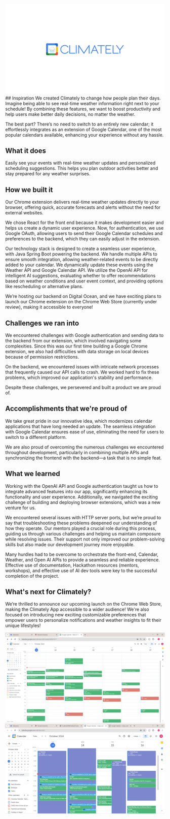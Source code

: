 <img src="climatelyLogo.png"/>
## Inspiration
We created Climately to change how people plan their days. Imagine being able to see real-time weather information right next to your schedule! By combining these features, we want to boost productivity and help users make better daily decisions, no matter the weather.

The best part? There’s no need to switch to an entirely new calendar; it effortlessly integrates as an extension of Google Calendar, one of the most popular calendars available, enhancing your experience without any hassle.

## What it does
Easily see your events with real-time weather updates and personalized scheduling suggestions. This helps you plan outdoor activities better and stay prepared for any weather surprises.

## How we built it
Our Chrome extension delivers real-time weather updates directly to your browser, offering quick, accurate forecasts and alerts without the need for external websites.

We chose React for the front end because it makes development easier and helps us create a dynamic user experience. Now, for authentication, we use Google OAuth, allowing users to send their Google Calendar schedules and preferences to the backend, which they can easily adjust in the extension.

Our technology stack is designed to create a seamless user experience, with Java Spring Boot powering the backend. We handle multiple APIs to ensure smooth integration, allowing weather-related events to be directly added to your calendar. We dynamically update these events using the Weather API and Google Calendar API. We utilize the OpenAI API for intelligent AI suggestions, evaluating whether to offer recommendations based on weather conditions and user event context, and providing options like rescheduling or alternative plans.

We’re hosting our backend on Digital Ocean, and we have exciting plans to launch our Chrome extension on the Chrome Web Store (currently under review), making it accessible to everyone!

## Challenges we ran into
We encountered challenges with Google authentication and sending data to the backend from our extension, which involved navigating some complexities. Since this was our first time building a Google Chrome extension, we also had difficulties with data storage on local devices because of permission restrictions.

On the backend, we encountered issues with intricate network processes that frequently caused our API calls to crash. We worked hard to fix these problems, which improved our application's stability and performance.

Despite these challenges, we persevered and built a product we are proud of.

## Accomplishments that we're proud of
We take great pride in our innovative idea, which modernizes calendar applications that have long needed an update. The seamless integration with Google Calendar ensures ease of use, eliminating the need for users to switch to a different platform.

We are also proud of overcoming the numerous challenges we encountered throughout development, particularly in combining multiple APIs and synchronizing the frontend with the backend—a task that is no simple feat.

## What we learned
Working with the OpenAI API and Google authentication taught us how to integrate advanced features into our app, significantly enhancing its functionality and user experience. Additionally, we navigated the exciting challenge of building and deploying browser extensions, which was a new venture for us.

We encountered several issues with HTTP server ports, but we’re proud to say that troubleshooting these problems deepened our understanding of how they operate. Our mentors played a crucial role during this process, guiding us through various challenges and helping us maintain composure while resolving issues. Their support not only improved our problem-solving skills but also made our development journey more enjoyable.

Many hurdles had to be overcome to orchestrate the front-end, Calendar, Weather, and Open AI APIs to provide a seamless and reliable experience. Effective use of documentation, Hackathon resources (mentors, workshops), and effective use of AI dev tools were key to the successful completion of the project.

## What's next for Climately?
We’re thrilled to announce our upcoming launch on the Chrome Web Store, making the Climately App accessible to a wider audience! We're also focused on introducing new exciting customizable preferences that empower users to personalize notifications and weather insights to fit their unique lifestyles!

<img src="before.png"/>
<img src="after .png"/>
